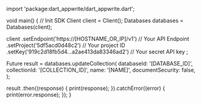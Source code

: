 import 'package:dart_appwrite/dart_appwrite.dart';

void main() { // Init SDK
  Client client = Client();
  Databases databases = Databases(client);

  client
    .setEndpoint('https://[HOSTNAME_OR_IP]/v1') // Your API Endpoint
    .setProject('5df5acd0d48c2') // Your project ID
    .setKey('919c2d18fb5d4...a2ae413da83346ad2') // Your secret API key
  ;

  Future result = databases.updateCollection(
    databaseId: '[DATABASE_ID]',
    collectionId: '[COLLECTION_ID]',
    name: '[NAME]',
    documentSecurity: false,
  );

  result
    .then((response) {
      print(response);
    }).catchError((error) {
      print(error.response);
  });
}